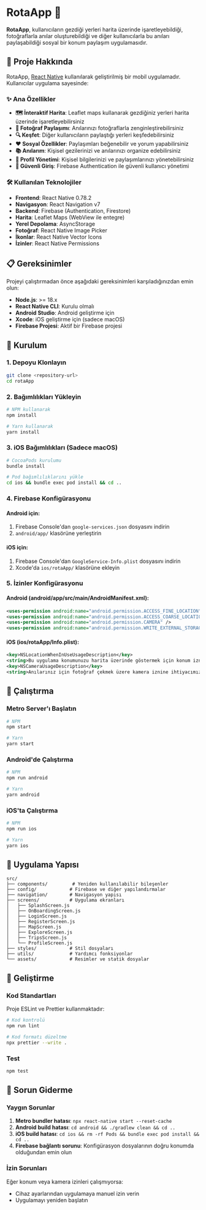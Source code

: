 # RotaApp 📍

**RotaApp**, kullanıcıların gezdiği yerleri harita üzerinde işaretleyebildiği, fotoğraflarla anılar oluşturebildiği ve diğer kullanıcılarla bu anıları paylaşabildiği sosyal bir konum paylaşım uygulamasıdır.

## 🚀 Proje Hakkında

RotaApp, [React Native](https://reactnative.dev) kullanılarak geliştirilmiş bir mobil uygulamadır. Kullanıcılar uygulama sayesinde:

### ✨ Ana Özellikler

- **🗺️ İnteraktif Harita**: Leaflet maps kullanarak gezdiğiniz yerleri harita üzerinde işaretleyebilirsiniz
- **📸 Fotoğraf Paylaşımı**: Anılarınızı fotoğraflarla zenginleştirebilirsiniz
- **🔍 Keşfet**: Diğer kullanıcıların paylaştığı yerleri keşfedebilirsiniz
- **❤️ Sosyal Özellikler**: Paylaşımları beğenebilir ve yorum yapabilirsiniz
- **📚 Anılarım**: Kişisel gezilerinizi ve anılarınızı organize edebilirsiniz
- **👤 Profil Yönetimi**: Kişisel bilgilerinizi ve paylaşımlarınızı yönetebilirsiniz
- **🔐 Güvenli Giriş**: Firebase Authentication ile güvenli kullanıcı yönetimi

### 🛠️ Kullanılan Teknolojiler

- **Frontend**: React Native 0.78.2
- **Navigasyon**: React Navigation v7
- **Backend**: Firebase (Authentication, Firestore)
- **Harita**: Leaflet Maps (WebView ile entegre)
- **Yerel Depolama**: AsyncStorage
- **Fotoğraf**: React Native Image Picker
- **İkonlar**: React Native Vector Icons
- **İzinler**: React Native Permissions

## 📋 Gereksinimler

Projeyi çalıştırmadan önce aşağıdaki gereksinimleri karşıladığınızdan emin olun:

- **Node.js**: >= 18.x
- **React Native CLI**: Kurulu olmalı
- **Android Studio**: Android geliştirme için
- **Xcode**: iOS geliştirme için (sadece macOS)
- **Firebase Projesi**: Aktif bir Firebase projesi

## 🚀 Kurulum

### 1. Depoyu Klonlayın

```bash
git clone <repository-url>
cd rotaApp
```

### 2. Bağımlılıkları Yükleyin

```bash
# NPM kullanarak
npm install

# Yarn kullanarak
yarn install
```

### 3. iOS Bağımlılıkları (Sadece macOS)

```bash
# CocoaPods kurulumu
bundle install

# Pod bağımlılıklarını yükle
cd ios && bundle exec pod install && cd ..
```

### 4. Firebase Konfigürasyonu

#### Android için:

1. Firebase Console'dan `google-services.json` dosyasını indirin
2. `android/app/` klasörüne yerleştirin

#### iOS için:

1. Firebase Console'dan `GoogleService-Info.plist` dosyasını indirin
2. Xcode'da `ios/rotaApp/` klasörüne ekleyin

### 5. İzinler Konfigürasyonu

#### Android (android/app/src/main/AndroidManifest.xml):

```xml
<uses-permission android:name="android.permission.ACCESS_FINE_LOCATION" />
<uses-permission android:name="android.permission.ACCESS_COARSE_LOCATION" />
<uses-permission android:name="android.permission.CAMERA" />
<uses-permission android:name="android.permission.WRITE_EXTERNAL_STORAGE" />
```

#### iOS (ios/rotaApp/Info.plist):

```xml
<key>NSLocationWhenInUseUsageDescription</key>
<string>Bu uygulama konumunuzu harita üzerinde göstermek için konum izni gerektirir.</string>
<key>NSCameraUsageDescription</key>
<string>Anılarınız için fotoğraf çekmek üzere kamera iznine ihtiyacımız var.</string>
```

## 🎯 Çalıştırma

### Metro Server'ı Başlatın

```bash
# NPM
npm start

# Yarn
yarn start
```

### Android'de Çalıştırma

```bash
# NPM
npm run android

# Yarn
yarn android
```

### iOS'ta Çalıştırma

```bash
# NPM
npm run ios

# Yarn
yarn ios
```

## 📱 Uygulama Yapısı

```
src/
├── components/         # Yeniden kullanılabilir bileşenler
├── config/            # Firebase ve diğer yapılandırmalar
├── navigation/        # Navigasyon yapısı
├── screens/           # Uygulama ekranları
│   ├── SplashScreen.js
│   ├── OnBoardingScreen.js
│   ├── LoginScreen.js
│   ├── RegisterScreen.js
│   ├── MapScreen.js
│   ├── ExploreScreen.js
│   ├── TripsScreen.js
│   └── ProfileScreen.js
├── styles/            # Stil dosyaları
├── utils/             # Yardımcı fonksiyonlar
└── assets/            # Resimler ve statik dosyalar
```

## 🔧 Geliştirme

### Kod Standartları

Proje ESLint ve Prettier kullanmaktadır:

```bash
# Kod kontrolü
npm run lint

# Kod formatı düzeltme
npx prettier --write .
```

### Test

```bash
npm test
```

## 🐛 Sorun Giderme

### Yaygın Sorunlar

1. **Metro bundler hatası**: `npx react-native start --reset-cache`
2. **Android build hatası**: `cd android && ./gradlew clean && cd ..`
3. **iOS build hatası**: `cd ios && rm -rf Pods && bundle exec pod install && cd ..`
4. **Firebase bağlantı sorunu**: Konfigürasyon dosyalarının doğru konumda olduğundan emin olun

### İzin Sorunları

Eğer konum veya kamera izinleri çalışmıyorsa:

- Cihaz ayarlarından uygulamaya manuel izin verin
- Uygulamayı yeniden başlatın
